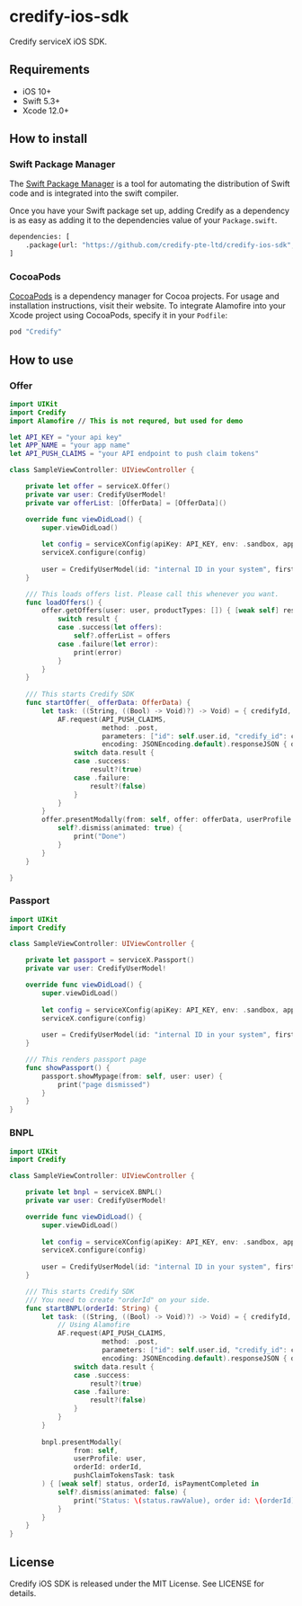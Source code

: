 # credify-ios-sdk

Credify serviceX iOS SDK.

## Requirements

- iOS 10+
- Swift 5.3+
- Xcode 12.0+

## How to install

### Swift Package Manager

The [Swift Package Manager](https://www.swift.org/package-manager/) is a tool for automating the distribution of Swift code and is integrated into the swift compiler.

Once you have your Swift package set up, adding Credify as a dependency is as easy as adding it to the dependencies value of your `Package.swift`.

```bash
dependencies: [
    .package(url: "https://github.com/credify-pte-ltd/credify-ios-sdk", .upToNextMajor(from: "0.1.0"))
]
```

### CocoaPods

[CocoaPods](https://cocoapods.org/) is a dependency manager for Cocoa projects. For usage and installation instructions, visit their website. To integrate Alamofire into your Xcode project using CocoaPods, specify it in your `Podfile`:

```bash
pod "Credify"
```

## How to use

### Offer

```swift
import UIKit
import Credify
import Alamofire // This is not requred, but used for demo

let API_KEY = "your api key"
let APP_NAME = "your app name"
let API_PUSH_CLAIMS = "your API endpoint to push claim tokens"

class SampleViewController: UIViewController {

    private let offer = serviceX.Offer()
    private var user: CredifyUserModel!
    private var offerList: [OfferData] = [OfferData]()

    override func viewDidLoad() {
        super.viewDidLoad()
        
        let config = serviceXConfig(apiKey: API_KEY, env: .sandbox, appName: APP_NAME)
        serviceX.configure(config)
        
        user = CredifyUserModel(id: "internal ID in your system", firstName: "Vũ", lastName: "Nguyển", email: "vu.nguyen@gmail.com", credifyId: nil, countryCode: "+84", phoneNumber: "0381239876")
    }

    /// This loads offers list. Please call this whenever you want.
    func loadOffers() {
        offer.getOffers(user: user, productTypes: []) { [weak self] result in
            switch result {
            case .success(let offers):
                self?.offerList = offers
            case .failure(let error):
                print(error)
            }
        }
    }
    
    /// This starts Credify SDK
    func startOffer(_ offerData: OfferData) {
        let task: ((String, ((Bool) -> Void)?) -> Void) = { credifyId, result in
            AF.request(API_PUSH_CLAIMS,
                       method: .post,
                       parameters: ["id": self.user.id, "credify_id": credifyId],
                       encoding: JSONEncoding.default).responseJSON { data in
                switch data.result {
                case .success:
                    result?(true)
                case .failure:
                    result?(false)
                }
            }
        }
        offer.presentModally(from: self, offer: offerData, userProfile: user, pushClaimTokensTask: task) { [weak self] result in
            self?.dismiss(animated: true) {
                print("Done")
            }
        }
    }

}
```

### Passport

```swift
import UIKit
import Credify

class SampleViewController: UIViewController {

    private let passport = serviceX.Passport()
    private var user: CredifyUserModel!

    override func viewDidLoad() {
        super.viewDidLoad()
        
        let config = serviceXConfig(apiKey: API_KEY, env: .sandbox, appName: APP_NAME)
        serviceX.configure(config)
        
        user = CredifyUserModel(id: "internal ID in your system", firstName: "Vũ", lastName: "Nguyển", email: "vu.nguyen@gmail.com", credifyId: nil, countryCode: "+84", phoneNumber: "0381239876")
    }

    /// This renders passport page
    func showPassport() {
        passport.showMypage(from: self, user: user) {
            print("page dismissed")
        }
    }
}

```

### BNPL

```swift
import UIKit
import Credify

class SampleViewController: UIViewController {

    private let bnpl = serviceX.BNPL()
    private var user: CredifyUserModel!

    override func viewDidLoad() {
        super.viewDidLoad()
        
        let config = serviceXConfig(apiKey: API_KEY, env: .sandbox, appName: APP_NAME)
        serviceX.configure(config)
        
        user = CredifyUserModel(id: "internal ID in your system", firstName: "Vũ", lastName: "Nguyển", email: "vu.nguyen@gmail.com", credifyId: nil, countryCode: "+84", phoneNumber: "0381239876")
    }

    /// This starts Credify SDK
    /// You need to create "orderId" on your side.
    func startBNPL(orderId: String) {
        let task: ((String, ((Bool) -> Void)?) -> Void) = { credifyId, result in
            // Using Alamofire
            AF.request(API_PUSH_CLAIMS,
                       method: .post,
                       parameters: ["id": self.user.id, "credify_id": credifyId],
                       encoding: JSONEncoding.default).responseJSON { data in
                switch data.result {
                case .success:
                    result?(true)
                case .failure:
                    result?(false)
                }
            }
        }
        
        bnpl.presentModally(
                from: self,
                userProfile: user,
                orderId: orderId,
                pushClaimTokensTask: task
        ) { [weak self] status, orderId, isPaymentCompleted in
            self?.dismiss(animated: false) {
                print("Status: \(status.rawValue), order id: \(orderId), payment completed: \(isPaymentCompleted)")
            }
        }
    }
}

```

## License

Credify iOS SDK is released under the MIT License. See LICENSE for details.
